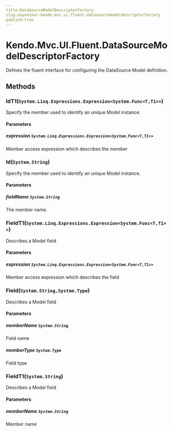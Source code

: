 ```yaml
---
title:DataSourceModelDescriptorFactory
slug:aspnetmvc-kendo.mvc.ui.fluent.datasourcemodeldescriptorfactory
publish:true
---
```


# Kendo.Mvc.UI.Fluent.DataSourceModelDescriptorFactory
Defines the fluent interface for configuring the DataSource Model definition.



## Methods

### IdT1(`System.Linq.Expressions.Expression<System.Func<T,T1>>`)
Specify the member used to identify an unique Model instance.



#### Parameters

##### expression `System.Linq.Expressions.Expression<System.Func<T,T1>>`
Member access expression which describes the member




### Id(`System.String`)
Specify the member used to identify an unique Model instance.



#### Parameters

##### fieldName `System.String`
The member name.




### FieldT1(`System.Linq.Expressions.Expression<System.Func<T,T1>>`)
Describes a Model field



#### Parameters

##### expression `System.Linq.Expressions.Expression<System.Func<T,T1>>`
Member access expression which describes the field




### Field(`System.String,System.Type`)
Describes a Model field



#### Parameters

##### memberName `System.String`
Field name

##### memberType `System.Type`
Field type




### FieldT1(`System.String`)
Describes a Model field



#### Parameters

##### memberName `System.String`
Member name





